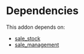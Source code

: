 # Dependencies

This addon depends on:

- [sale_stock](https://github.com/bringout/oca-ocb-sale)
- [sale_management](https://github.com/bringout/oca-ocb-sale)
